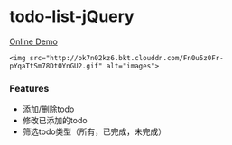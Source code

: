 # todo-list-jQuery

[Online Demo](https://dingdingbai.github.io/todo-list-jQuery/)

<p align="center">

    <img src="http://ok7n02kz6.bkt.clouddn.com/Fn0u5z0Fr-pYqaTtSm78DtOYnGU2.gif" alt="images">
</p>    

### Features
- 添加/删除todo
- 修改已添加的todo
- 筛选todo类型（所有，已完成，未完成）